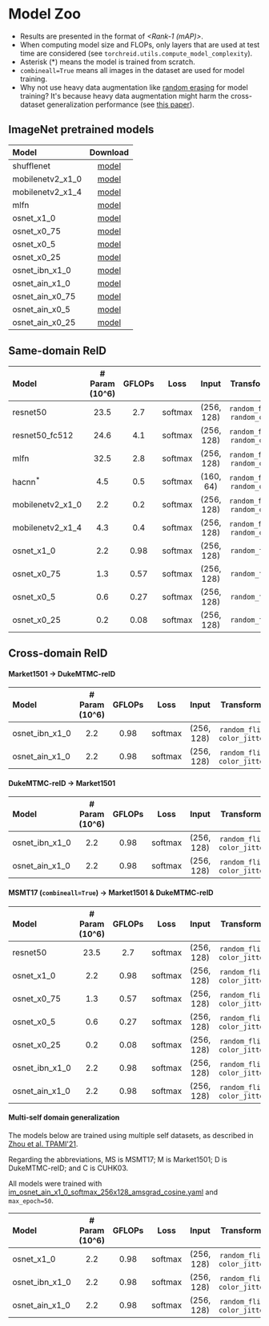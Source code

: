 # Model Zoo

- Results are presented in the format of *<Rank-1 (mAP)>*.
- When computing model size and FLOPs, only layers that are used at test time are considered (see `torchreid.utils.compute_model_complexity`).
- Asterisk (\*) means the model is trained from scratch.
- `combineall=True` means all images in the dataset are used for model training.
- Why not use heavy data augmentation like [random erasing](https://arxiv.org/abs/1708.04896) for model training? It's because heavy data augmentation might harm the cross-dataset generalization performance (see [this paper](https://arxiv.org/abs/1708.04896)).


## ImageNet pretrained models


| Model | Download |
| :--- | :---: |
| shufflenet | [model](https://drive.google.com/file/d/1RFnYcHK1TM-yt3yLsNecaKCoFO4Yb6a-/view?usp=sharing) |
| mobilenetv2_x1_0 | [model](https://drive.google.com/file/d/1K7_CZE_L_Tf-BRY6_vVm0G-0ZKjVWh3R/view?usp=sharing) |
| mobilenetv2_x1_4 | [model](https://drive.google.com/file/d/10c0ToIGIVI0QZTx284nJe8QfSJl5bIta/view?usp=sharing) |
| mlfn | [model](https://drive.google.com/file/d/1PP8Eygct5OF4YItYRfA3qypYY9xiqHuV/view?usp=sharing) |
| osnet_x1_0 | [model](https://drive.google.com/file/d/1LaG1EJpHrxdAxKnSCJ_i0u-nbxSAeiFY/view?usp=sharing) |
| osnet_x0_75 | [model](https://drive.google.com/file/d/1uwA9fElHOk3ZogwbeY5GkLI6QPTX70Hq/view?usp=sharing) |
| osnet_x0_5 | [model](https://drive.google.com/file/d/16DGLbZukvVYgINws8u8deSaOqjybZ83i/view?usp=sharing) |
| osnet_x0_25 | [model](https://drive.google.com/file/d/1rb8UN5ZzPKRc_xvtHlyDh-cSz88YX9hs/view?usp=sharing) |
| osnet_ibn_x1_0 | [model](https://drive.google.com/file/d/1sr90V6irlYYDd4_4ISU2iruoRG8J__6l/view?usp=sharing) |
| osnet_ain_x1_0 | [model](https://drive.google.com/file/d/1-CaioD9NaqbHK_kzSMW8VE4_3KcsRjEo/view?usp=sharing) |
| osnet_ain_x0_75 | [model](https://drive.google.com/file/d/1apy0hpsMypqstfencdH-jKIUEFOW4xoM/view?usp=sharing) |
| osnet_ain_x0_5 | [model](https://drive.google.com/file/d/1KusKvEYyKGDTUBVRxRiz55G31wkihB6l/view?usp=sharing) |
| osnet_ain_x0_25 | [model](https://drive.google.com/file/d/1SxQt2AvmEcgWNhaRb2xC4rP6ZwVDP0Wt/view?usp=sharing) |


## Same-domain ReID


| Model | # Param (10^6) | GFLOPs | Loss | Input | Transforms | Distance | market1501  | dukemtmcreid | msmt17 |
| :--- | :---: | :---: | :---: | :---: | :---: | :---: | :---: | :---: | :---: |
| resnet50 | 23.5 | 2.7 | softmax | (256, 128) | `random_flip`, `random_crop` | `euclidean` | [87.9 (70.4)](https://drive.google.com/file/d/1dUUZ4rHDWohmsQXCRe2C_HbYkzz94iBV/view?usp=sharing) | [78.3 (58.9)](https://drive.google.com/file/d/17ymnLglnc64NRvGOitY3BqMRS9UWd1wg/view?usp=sharing) | [63.2 (33.9)](https://drive.google.com/file/d/1ep7RypVDOthCRIAqDnn4_N-UhkkFHJsj/view?usp=sharing) |
| resnet50_fc512 | 24.6 | 4.1 | softmax | (256, 128) | `random_flip`, `random_crop` | `euclidean` | [90.8 (75.3)](https://drive.google.com/file/d/1kv8l5laX_YCdIGVCetjlNdzKIA3NvsSt/view?usp=sharing) | [81.0 (64.0)](https://drive.google.com/file/d/13QN8Mp3XH81GK4BPGXobKHKyTGH50Rtx/view?usp=sharing) | [69.6 (38.4)](https://drive.google.com/file/d/1fDJLcz4O5wxNSUvImIIjoaIF9u1Rwaud/view?usp=sharing) |
| mlfn | 32.5 | 2.8 | softmax | (256, 128) | `random_flip`, `random_crop` | `euclidean` | [90.1 (74.3)](https://drive.google.com/file/d/1wXcvhA_b1kpDfrt9s2Pma-MHxtj9pmvS/view?usp=sharing) | [81.1 (63.2)](https://drive.google.com/file/d/1rExgrTNb0VCIcOnXfMsbwSUW1h2L1Bum/view?usp=sharing) | [66.4 (37.2)](https://drive.google.com/file/d/18JzsZlJb3Wm7irCbZbZ07TN4IFKvR6p-/view?usp=sharing) |
| hacnn<sup>*</sup> | 4.5 | 0.5 | softmax | (160, 64) | `random_flip`, `random_crop` | `euclidean` | [90.9 (75.6)](https://drive.google.com/file/d/1LRKIQduThwGxMDQMiVkTScBwR7WidmYF/view?usp=sharing) | [80.1 (63.2)](https://drive.google.com/file/d/1zNm6tP4ozFUCUQ7Sv1Z98EAJWXJEhtYH/view?usp=sharing) | [64.7 (37.2)](https://drive.google.com/file/d/1MsKRtPM5WJ3_Tk2xC0aGOO7pM3VaFDNZ/view?usp=sharing) |
| mobilenetv2_x1_0 | 2.2 | 0.2 | softmax | (256, 128) | `random_flip`, `random_crop` | `euclidean` | [85.6 (67.3)](https://drive.google.com/file/d/18DgHC2ZJkjekVoqBWszD8_Xiikz-fewp/view?usp=sharing) | [74.2 (54.7)](https://drive.google.com/file/d/1q1WU2FETRJ3BXcpVtfJUuqq4z3psetds/view?usp=sharing) | [57.4 (29.3)](https://drive.google.com/file/d/1j50Hv14NOUAg7ZeB3frzfX-WYLi7SrhZ/view?usp=sharing) |
| mobilenetv2_x1_4 | 4.3 | 0.4 | softmax | (256, 128) | `random_flip`, `random_crop` | `euclidean` | [87.0 (68.5)](https://drive.google.com/file/d/1t6JCqphJG-fwwPVkRLmGGyEBhGOf2GO5/view?usp=sharing) | [76.2 (55.8)](https://drive.google.com/file/d/12uD5FeVqLg9-AFDju2L7SQxjmPb4zpBN/view?usp=sharing) | [60.1 (31.5)](https://drive.google.com/file/d/1ZY5P2Zgm-3RbDpbXM0kIBMPvspeNIbXz/view?usp=sharing) |
| osnet_x1_0 | 2.2 | 0.98 | softmax | (256, 128) | `random_flip` | `euclidean` | [94.2 (82.6)](https://drive.google.com/file/d/1vduhq5DpN2q1g4fYEZfPI17MJeh9qyrA/view?usp=sharing) | [87.0 (70.2)](https://drive.google.com/file/d/1QZO_4sNf4hdOKKKzKc-TZU9WW1v6zQbq/view?usp=sharing) | [74.9 (43.8)](https://drive.google.com/file/d/112EMUfBPYeYg70w-syK6V6Mx8-Qb9Q1M/view?usp=sharing) |
| osnet_x0_75 | 1.3 | 0.57 | softmax | (256, 128) | `random_flip` | `euclidean` | [93.7 (81.2)](https://drive.google.com/file/d/1ozRaDSQw_EQ8_93OUmjDbvLXw9TnfPer/view?usp=sharing) | [85.8 (69.8)](https://drive.google.com/file/d/1IE3KRaTPp4OUa6PGTFL_d5_KQSJbP0Or/view?usp=sharing) | [72.8 (41.4)](https://drive.google.com/file/d/1QEGO6WnJ-BmUzVPd3q9NoaO_GsPNlmWc/view?usp=sharing) |
| osnet_x0_5 | 0.6 | 0.27 | softmax | (256, 128) | `random_flip` | `euclidean` | [92.5 (79.8)](https://drive.google.com/file/d/1PLB9rgqrUM7blWrg4QlprCuPT7ILYGKT/view?usp=sharing) | [85.1 (67.4)](https://drive.google.com/file/d/1KoUVqmiST175hnkALg9XuTi1oYpqcyTu/view?usp=sharing) | [69.7 (37.5)](https://drive.google.com/file/d/1UT3AxIaDvS2PdxzZmbkLmjtiqq7AIKCv/view?usp=sharing) |
| osnet_x0_25 | 0.2 | 0.08 | softmax | (256, 128) | `random_flip` | `euclidean` | [91.2 (75.0)](https://drive.google.com/file/d/1z1UghYvOTtjx7kEoRfmqSMu-z62J6MAj/view?usp=sharing) | [82.0 (61.4)](https://drive.google.com/file/d/1eumrtiXT4NOspjyEV4j8cHmlOaaCGk5l/view?usp=sharing) | [61.4 (29.5)](https://drive.google.com/file/d/1sSwXSUlj4_tHZequ_iZ8w_Jh0VaRQMqF/view?usp=sharing) |


## Cross-domain ReID

#### Market1501 -> DukeMTMC-reID


| Model | # Param (10^6) | GFLOPs | Loss | Input | Transforms | Distance  | Rank-1 | Rank-5 | Rank-10 | mAP | Download |
| :--- | :---: | :---: | :---: | :---: |  :---: | :---: | :---: | :---: | :---: | :---: | :---: |
| osnet_ibn_x1_0 | 2.2 | 0.98  | softmax | (256, 128) | `random_flip`, `color_jitter` | `euclidean` | 48.5 | 62.3 | 67.4 | 26.7 | [model](https://drive.google.com/file/d/1uWW7_z_IcUmRNPqQOrEBdsvic94fWH37/view?usp=sharing) |
| osnet_ain_x1_0 | 2.2 | 0.98  | softmax | (256, 128) | `random_flip`, `color_jitter` | `cosine` | 52.4 | 66.1 | 71.2 | 30.5 | [model](https://drive.google.com/file/d/14bNFGm0FhwHEkEpYKqKiDWjLNhXywFAd/view?usp=sharing) |


#### DukeMTMC-reID -> Market1501


| Model | # Param (10^6) | GFLOPs | Loss | Input | Transforms | Distance  | Rank-1 | Rank-5 | Rank-10 | mAP | Download |
| :--- | :---: | :---: | :---: | :---: |  :---: | :---: | :---: | :---: | :---: | :---: | :---: |
| osnet_ibn_x1_0 | 2.2 | 0.98  | softmax | (256, 128) | `random_flip`, `color_jitter` | `euclidean` | 57.7 | 73.7 | 80.0 | 26.1 | [model](https://drive.google.com/file/d/1CNxL1IP0BjcE1TSttiVOID1VNipAjiF3/view?usp=sharing) |
| osnet_ain_x1_0 | 2.2 | 0.98  | softmax | (256, 128) | `random_flip`, `color_jitter` | `cosine` | 61.0 | 77.0 | 82.5 | 30.6 | [model](https://drive.google.com/file/d/1hypJvq8G04SOby6jvF337GEkg5K_bmCw/view?usp=sharing) |


#### MSMT17 (`combineall=True`) -> Market1501 & DukeMTMC-reID


| Model | # Param (10^6) | GFLOPs | Loss | Input | Transforms | Distance | msmt17 -> market1501 | msmt17 -> dukemtmcreid | Download |
| :--- | :---: | :---: | :---: | :---: |  :---: | :---: | :---: | :---: | :---: |
| resnet50 | 23.5 | 2.7 | softmax | (256, 128) | `random_flip`, `color_jitter` | `euclidean` | 46.3 (22.8) | 52.3 (32.1) | [model](https://drive.google.com/file/d/1yiBteqgIZoOeywE8AhGmEQl7FTVwrQmf/view?usp=sharing) |
| osnet_x1_0 | 2.2 | 0.98 | softmax | (256, 128) | `random_flip`, `color_jitter` | `euclidean` | 66.6 (37.5) | 66.0 (45.3) | [model](https://drive.google.com/file/d/1IosIFlLiulGIjwW3H8uMRmx3MzPwf86x/view?usp=sharing) |
| osnet_x0_75 | 1.3 | 0.57 | softmax | (256, 128) | `random_flip`, `color_jitter` | `euclidean` | 63.6 (35.5) | 65.3 (44.5) | [model](https://drive.google.com/file/d/1fhjSS_7SUGCioIf2SWXaRGPqIY9j7-uw/view?usp=sharing) |
| osnet_x0_5 | 0.6 | 0.27 | softmax | (256, 128) | `random_flip`, `color_jitter` | `euclidean` | 64.3 (34.9) | 65.2 (43.3) | [model](https://drive.google.com/file/d/1DHgmb6XV4fwG3n-CnCM0zdL9nMsZ9_RF/view?usp=sharing) |
| osnet_x0_25 | 0.2 | 0.08 | softmax | (256, 128) | `random_flip`, `color_jitter` | `euclidean` | 59.9 (31.0) | 61.5 (39.6) | [model](https://drive.google.com/file/d/1Kkx2zW89jq_NETu4u42CFZTMVD5Hwm6e/view?usp=sharing) |
| osnet_ibn_x1_0 | 2.2 | 0.98 | softmax | (256, 128) | `random_flip`, `color_jitter` | `euclidean` | 66.5 (37.2) | 67.4 (45.6) | [model](https://drive.google.com/file/d/1q3Sj2ii34NlfxA4LvmHdWO_75NDRmECJ/view?usp=sharing) |
| osnet_ain_x1_0 | 2.2 | 0.98 | softmax | (256, 128) | `random_flip`, `color_jitter` | `cosine` | 70.1 (43.3) | 71.1 (52.7) | [model](https://drive.google.com/file/d/1SigwBE6mPdqiJMqhuIY4aqC7--5CsMal/view?usp=sharing) |


#### Multi-self domain generalization

The models below are trained using multiple self datasets, as described in [Zhou et al. TPAMI'21](https://arxiv.org/abs/1910.06827).

Regarding the abbreviations, MS is MSMT17; M is Market1501; D is DukeMTMC-reID; and C is CUHK03.

All models were trained with [im_osnet_ain_x1_0_softmax_256x128_amsgrad_cosine.yaml](https://github.com/KaiyangZhou/deep-person-reid/blob/master/configs/im_osnet_ain_x1_0_softmax_256x128_amsgrad_cosine.yaml) and `max_epoch=50`.

| Model | # Param (10^6) | GFLOPs | Loss | Input | Transforms | Distance | MS+D+C->M | MS+M+C->D | MS+D+M->C |D+M+C->MS |
| :--- | :---: | :---: | :---: | :---: |  :---: | :---: | :---: | :---: | :---: | :---: |
| osnet_x1_0 | 2.2 | 0.98 | softmax | (256, 128) | `random_flip`, `color_jitter` | `cosine` | [72.5 (44.2)](https://drive.google.com/file/d/1tuYY1vQXReEd8N8_npUkc7npPDDmjNCV/view?usp=sharing) | [65.2 (47.0)](https://drive.google.com/file/d/1UxUI4NsE108UCvcy3O1Ufe73nIVPKCiu/view?usp=sharing) | [23.9 (23.3)](https://drive.google.com/file/d/1kAA6qHJvbaJtyh1b39ZyEqWROwUgWIhl/view?usp=sharing) | [33.2 (12.6)](https://drive.google.com/file/d/1wAHuYVTzj8suOwqCNcEmu6YdbVnHDvA2/view?usp=sharing) |
| osnet_ibn_x1_0 | 2.2 | 0.98 | softmax | (256, 128) | `random_flip`, `color_jitter` | `cosine` | [73.0 (44.9)](https://drive.google.com/file/d/14sH6yZwuNHPTElVoEZ26zozOOZIej5Mf/view?usp=sharing) | [64.6 (45.7)](https://drive.google.com/file/d/1Sk-2SSwKAF8n1Z4p_Lm_pl0E6v2WlIBn/view?usp=sharing) | [25.7 (25.4)](https://drive.google.com/file/d/1actHP7byqWcK4eBE1ojnspSMdo7k2W4G/view?usp=sharing) | [39.8 (16.2)](https://drive.google.com/file/d/1BGOSdLdZgqHe2qFafatb-5sPY40JlYfp/view?usp=sharing) |
| osnet_ain_x1_0 | 2.2 | 0.98 | softmax | (256, 128) | `random_flip`, `color_jitter` | `cosine` | [73.3 (45.8)](https://drive.google.com/file/d/1nIrszJVYSHf3Ej8-j6DTFdWz8EnO42PB/view?usp=sharing) | [65.6 (47.2)](https://drive.google.com/file/d/1YjJ1ZprCmaKG6MH2P9nScB9FL_Utf9t1/view?usp=sharing) | [27.4 (27.1)](https://drive.google.com/file/d/1IxIg5P0cei3KPOJQ9ZRWDE_Mdrz01ha2/view?usp=sharing) | [40.2 (16.2)](https://drive.google.com/file/d/1KcoUKzLmsUoGHI7B6as_Z2fXL50gzexS/view?usp=sharing) |
